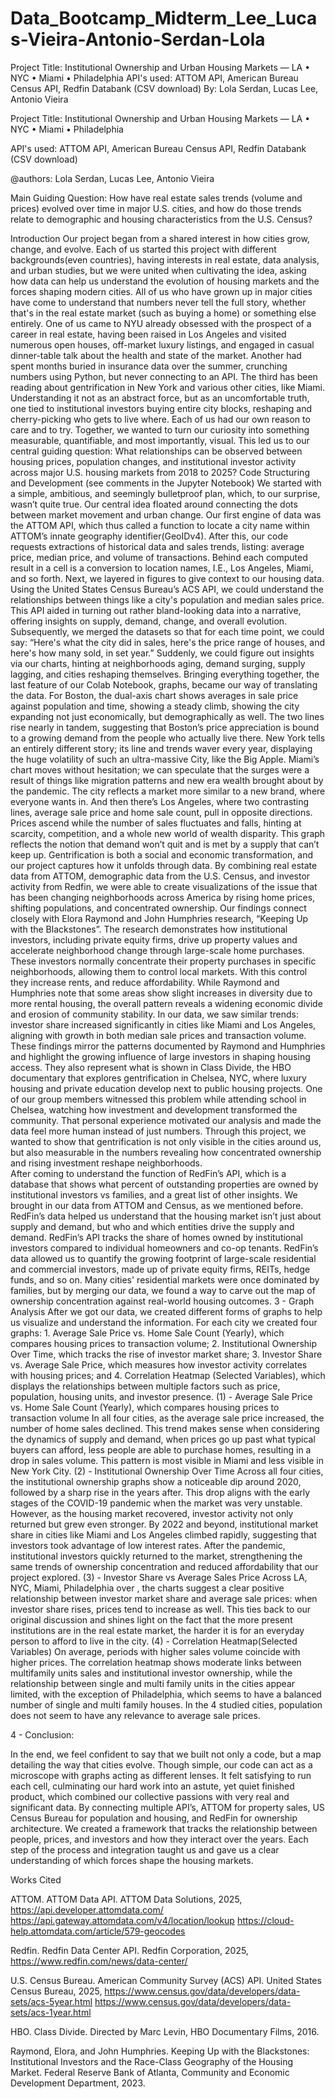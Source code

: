 # Data_Bootcamp_Midterm_Lee_Lucas-Vieira-Antonio-Serdan-Lola
Project Title: Institutional Ownership and Urban Housing Markets — LA • NYC • Miami • Philadelphia  API's used: ATTOM API, American Bureau Census API, Redfin Databank (CSV download)  By: Lola Serdan, Lucas Lee, Antonio Vieira 

Project Title: Institutional Ownership and Urban Housing Markets — LA • NYC • Miami • Philadelphia

API's used: ATTOM API, American Bureau Census API, Redfin Databank (CSV download)

@authors: Lola Serdan, Lucas Lee, Antonio Vieira

Main Guiding Question: How have real estate sales trends (volume and prices) evolved over time in major U.S. cities, and how do those trends relate to demographic and housing characteristics from the U.S. Census?

 Introduction
Our project began from a shared interest in how cities grow, change, and evolve. Each of us started this project with different backgrounds(even countries), having interests in real estate, data analysis, and urban studies, but we were united when cultivating the idea, asking how data can help us understand the evolution of housing markets and the forces shaping modern cities. 
All of us who have grown up in major cities have come to understand that numbers never tell the full story, whether that's in the real estate market (such as buying a home) or something else entirely. One of us came to NYU already obsessed with the prospect of a career in real estate, having been raised in Los Angeles and visited numerous open houses, off-market luxury listings, and engaged in casual dinner-table talk about the health and state of the market. Another had spent months buried in insurance data over the summer, crunching numbers using Python, but never connecting to an API. The third has been reading about gentrification in New York and various other cities, like Miami. Understanding it not as an abstract force, but as an uncomfortable truth, one tied to institutional investors buying entire city blocks, reshaping and cherry-picking who gets to live where. Each of us had our own reason to care and to try. Together, we wanted to turn our curiosity into something measurable, quantifiable, and most importantly, visual. This led us to our central guiding question: What relationships can be observed between housing prices, population changes, and institutional investor activity across major U.S. housing markets from 2018 to 2025?
Code Structuring and Development (see comments in the Jupyter Notebook)
We started with a simple, ambitious, and seemingly bulletproof plan, which, to our surprise, wasn’t quite true. Our central idea floated around connecting the dots between market movement and urban change. Our first engine of data was the ATTOM API, which thus called a function to locate a city name within ATTOM’s innate geography identifier(GeoIDv4). After this, our code requests extractions of historical data and sales trends, listing: average price, median price, and volume of transactions. Behind each computed result in a cell is a conversion to location names, I.E., Los Angeles, Miami, and so forth. Next, we layered in figures to give context to our housing data. Using the United States Census Bureau’s ACS API, we could understand the relationships between things like a city's population and median sales price. This API aided in turning out rather bland-looking data into a narrative, offering insights on supply, demand, change, and overall evolution. Subsequently, we merged the datasets so that for each time point, we could say: “Here's what the city did in sales, here's the price range of houses, and here's how many sold, in set year.” Suddenly, we could figure out insights via our charts, hinting at neighborhoods aging, demand surging, supply lagging, and cities reshaping themselves.
Bringing everything together, the last feature of our Colab Notebook, graphs, became our way of translating the data. For Boston, the dual-axis chart shows averages in sale price against population and time, showing a steady climb, showing the city expanding not just economically, but demographically as well. The two lines rise nearly in tandem, suggesting that Boston’s price appreciation is bound to a growing demand from the people who actually live there. New York tells an entirely different story; its line and trends waver every year, displaying the huge volatility of such an ultra-massive City, like the Big Apple. Miami’s chart moves without hesitation; we can speculate that the surges were a result of things like migration patterns and new era wealth brought about by the pandemic. The city reflects a market more similar to a new brand, where everyone wants in. And then there’s Los Angeles, where two contrasting lines, average sale price and home sale count, pull in opposite directions. Prices ascend while the number of sales fluctuates and falls, hinting at scarcity, competition, and a whole new world of wealth disparity. This graph reflects the notion that demand won’t quit and is met by a supply that can’t keep up.
Gentrification is both a social and economic transformation, and our project captures how it unfolds through data. By combining real estate data from ATTOM, demographic data from the U.S. Census, and investor activity from Redfin, we were able to create visualizations of the issue that has been changing neighborhoods across America by rising home prices, shifting populations, and concentrated ownership. Our findings connect closely with Elora Raymond and John Humphries research,  “Keeping Up with the Blackstones”. The research demonstrates how institutional investors, including private equity firms, drive up property values and accelerate neighborhood change through large-scale home purchases. These investors normally concentrate their property purchases in specific neighborhoods, allowing them to control local markets. With this control they increase rents,  and reduce affordability. While Raymond and Humphries note that some areas show slight increases in diversity due to more rental housing, the overall pattern reveals a widening economic divide and erosion of community stability.
In our data, we saw similar trends: investor share increased significantly in cities like Miami and Los Angeles, aligning with growth in both median sale prices and transaction volume. These findings mirror the patterns documented by Raymond and Humphries and highlight the growing influence of large investors in shaping housing access. They also represent what is shown in Class Divide, the HBO documentary that explores gentrification in Chelsea, NYC, where luxury housing and private education develop next to public housing projects. One of our group members witnessed this problem while attending school in Chelsea, watching how investment and development transformed the community. That personal experience motivated our analysis and made the data feel more human instead of just numbers. Through this project, we wanted to show that gentrification is not only visible in the cities around us, but also measurable in the numbers revealing how concentrated ownership and rising investment reshape neighborhoods.  
After coming to understand the function of RedFin’s API, which is a database that shows what percent of outstanding properties are owned by institutional investors vs families, and a great list of other insights. We brought in our data from ATTOM and Census, as we mentioned before. RedFin’s data helped us understand that the housing market isn’t just about supply and demand, but who and which entities drive the supply and demand. RedFin’s API tracks the share of homes owned by institutional investors compared to individual homeowners and co-op tenants. RedFin’s data allowed us to quantify the growing footprint of large-scale residential and commercial investors, made up of private equity firms, REITs, hedge funds, and so on. Many cities' residential markets were once dominated by families, but by merging our data, we found a way to carve out the map of ownership concentration against real-world housing outcomes.
3 - Graph Analysis
	After we got our data, we created different forms of graphs to help us visualize and understand the information. For each city we created four graphs: 1. Average Sale Price vs. Home Sale Count (Yearly), which compares housing prices to transaction volume; 2. Institutional Ownership Over Time, which tracks the rise of investor market share; 3. Investor Share vs. Average Sale Price, which measures how investor activity correlates with housing prices; and 4. Correlation Heatmap (Selected Variables), which displays the relationships between multiple factors such as price, population, housing units, and investor presence. 
(1) - Average Sale Price vs. Home Sale Count (Yearly), which compares housing prices to transaction volume
In all four cities, as the average sale price increased, the number of home sales declined. This trend makes sense when considering the dynamics of supply and demand, when prices go up past what typical buyers can afford, less people are able to purchase homes, resulting in a drop in sales volume. This pattern is most visible in Miami and less visible in New York City.
(2) - Institutional Ownership Over Time
Across all four cities, the institutional ownership graphs show a noticeable dip around 2020, followed by a sharp rise in the years after. This drop aligns with the early stages of the COVID-19 pandemic when the market was very unstable. However, as the housing market recovered, investor activity not only returned but grew even stronger. By 2022 and beyond, institutional market share in cities like Miami and Los Angeles climbed rapidly, suggesting that investors took advantage of low interest rates. After the pandemic, institutional investors quickly returned to the market, strengthening the same trends of ownership concentration and reduced affordability that our project explored.
(3) - Investor Share vs Average Sales Price
Across LA, NYC, Miami, Philadelphia over , the charts suggest a clear positive relationship between investor market share and average sale prices: when investor share rises, prices tend to increase as well. This ties back to our original discussion and shines light on the fact that the more present institutions are in the real estate market, the harder it is for an everyday person to afford to live in the city. 
(4)  - Correlation Heatmap(Selected Variables)
On average, periods with higher sales volume coincide with higher prices. The correlation heatmap shows moderate links between multifamily units sales and institutional investor ownership, while the relationship between single and multi family units in the cities appear limited, with the exception of Philadelphia, which seems to have a balanced number of single and multi family houses.
In the 4 studied cities, population does not seem to have any relevance to average sale prices. 

4 - Conclusion:

In the end, we feel confident to say that we built not only a code, but a map detailing the way that cities evolve. Though simple, our code can act as a microscope with graphs acting as different lenses. It felt satisfying to run each cell, culminating our hard work into an astute, yet quiet finished product, which combined our collective passions with very real and significant data. By connecting multiple API’s, ATTOM for property sales, US Census Bureau for population and housing, and RedFin for ownership architecture. We created a framework that tracks the relationship between people, prices, and investors and how they interact over the years. Each step of the process and integration taught us and gave us a clear understanding of which forces shape the housing markets.


Works Cited

ATTOM. ATTOM Data API. ATTOM Data Solutions, 2025, https://api.developer.attomdata.com/
	https://api.gateway.attomdata.com/v4/location/lookup
	https://cloud-help.attomdata.com/article/579-geocodes


Redfin. Redfin Data Center API. Redfin Corporation, 2025, https://www.redfin.com/news/data-center/

U.S. Census Bureau. American Community Survey (ACS) API. United States Census Bureau, 2025, 
https://www.census.gov/data/developers/data-sets/acs-5year.html
https://www.census.gov/data/developers/data-sets/acs-1year.html



HBO. Class Divide. Directed by Marc Levin, HBO Documentary Films, 2016.

Raymond, Elora, and John Humphries. Keeping Up with the Blackstones: Institutional Investors and the 
Race-Class Geography of the Housing Market. Federal Reserve Bank of Atlanta, Community and 
Economic Development Department, 2023. 


